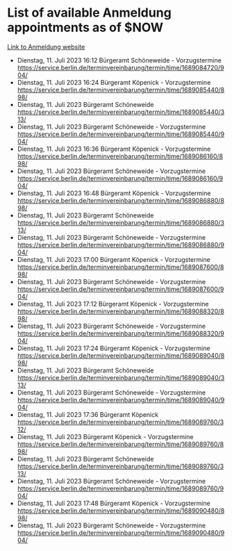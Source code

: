 # List of available Anmeldung appointments as of $NOW
[Link to Anmeldung website](https://service.berlin.de/terminvereinbarung/termin/tag.php?termin=1&anliegen[]=120686&dienstleisterlist=122210,122217,327316,122219,327312,122227,327314,122231,327346,122243,327348,122254,122252,329742,122260,329745,122262,329748,122271,327278,122273,327274,122277,327276,330436,122280,327294,122282,327290,122284,327292,122291,327270,122285,327266,122286,327264,122296,327268,150230,329760,122297,327286,122294,327284,122312,329763,122314,329775,122304,327330,122311,327334,122309,327332,317869,122281,327352,122279,329772,122283,122276,327324,122274,327326,122267,329766,122246,327318,122251,327320,122257,327322,122208,327298,122226,327300&herkunft=http%3A%2F%2Fservice.berlin.de%2Fdienstleistung%2F120686%2F)
- Dienstag, 11. Juli 2023 16:12 Bürgeramt Schöneweide - Vorzugstermine https://service.berlin.de/terminvereinbarung/termin/time/1689084720/904/
- Dienstag, 11. Juli 2023 16:24 Bürgeramt Köpenick - Vorzugstermine https://service.berlin.de/terminvereinbarung/termin/time/1689085440/898/
- Dienstag, 11. Juli 2023  Bürgeramt Schöneweide https://service.berlin.de/terminvereinbarung/termin/time/1689085440/313/
- Dienstag, 11. Juli 2023  Bürgeramt Schöneweide - Vorzugstermine https://service.berlin.de/terminvereinbarung/termin/time/1689085440/904/
- Dienstag, 11. Juli 2023 16:36 Bürgeramt Köpenick - Vorzugstermine https://service.berlin.de/terminvereinbarung/termin/time/1689086160/898/
- Dienstag, 11. Juli 2023  Bürgeramt Schöneweide - Vorzugstermine https://service.berlin.de/terminvereinbarung/termin/time/1689086160/904/
- Dienstag, 11. Juli 2023 16:48 Bürgeramt Köpenick - Vorzugstermine https://service.berlin.de/terminvereinbarung/termin/time/1689086880/898/
- Dienstag, 11. Juli 2023  Bürgeramt Schöneweide https://service.berlin.de/terminvereinbarung/termin/time/1689086880/313/
- Dienstag, 11. Juli 2023  Bürgeramt Schöneweide - Vorzugstermine https://service.berlin.de/terminvereinbarung/termin/time/1689086880/904/
- Dienstag, 11. Juli 2023 17:00 Bürgeramt Köpenick - Vorzugstermine https://service.berlin.de/terminvereinbarung/termin/time/1689087600/898/
- Dienstag, 11. Juli 2023  Bürgeramt Schöneweide - Vorzugstermine https://service.berlin.de/terminvereinbarung/termin/time/1689087600/904/
- Dienstag, 11. Juli 2023 17:12 Bürgeramt Köpenick - Vorzugstermine https://service.berlin.de/terminvereinbarung/termin/time/1689088320/898/
- Dienstag, 11. Juli 2023  Bürgeramt Schöneweide - Vorzugstermine https://service.berlin.de/terminvereinbarung/termin/time/1689088320/904/
- Dienstag, 11. Juli 2023 17:24 Bürgeramt Köpenick - Vorzugstermine https://service.berlin.de/terminvereinbarung/termin/time/1689089040/898/
- Dienstag, 11. Juli 2023  Bürgeramt Schöneweide https://service.berlin.de/terminvereinbarung/termin/time/1689089040/313/
- Dienstag, 11. Juli 2023  Bürgeramt Schöneweide - Vorzugstermine https://service.berlin.de/terminvereinbarung/termin/time/1689089040/904/
- Dienstag, 11. Juli 2023 17:36 Bürgeramt Köpenick https://service.berlin.de/terminvereinbarung/termin/time/1689089760/312/
- Dienstag, 11. Juli 2023  Bürgeramt Köpenick - Vorzugstermine https://service.berlin.de/terminvereinbarung/termin/time/1689089760/898/
- Dienstag, 11. Juli 2023  Bürgeramt Schöneweide https://service.berlin.de/terminvereinbarung/termin/time/1689089760/313/
- Dienstag, 11. Juli 2023  Bürgeramt Schöneweide - Vorzugstermine https://service.berlin.de/terminvereinbarung/termin/time/1689089760/904/
- Dienstag, 11. Juli 2023 17:48 Bürgeramt Köpenick - Vorzugstermine https://service.berlin.de/terminvereinbarung/termin/time/1689090480/898/
- Dienstag, 11. Juli 2023  Bürgeramt Schöneweide - Vorzugstermine https://service.berlin.de/terminvereinbarung/termin/time/1689090480/904/
